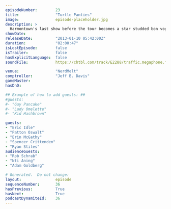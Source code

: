 ```yaml
---
episodeNumber:        23
title:                "Turtle Panties"
image:                episode-placeholder.jpg
description: >
  Harmontown's last show before the tour becomes a star studded bon voyage. Eric Idle teaches Dan to write songs, Patton Oswalt teaches him the meaning of fear and Ryan Stiles teaches him that fighting displacer beasts takes 45 minutes.
showDate:             
releaseDate:          "2013-01-10 05:42:00Z"
duration:             "02:00:47"
isLostEpisode:        false
isTrailer:            false
hasExplicitLanguage:  false
soundFile:            https://chtbl.com/track/E2288/traffic.megaphone.fm/STA2507815919.mp3?updated=1554325109

venue:                "NerdMelt"
comptroller:          "Jeff B. Davis"
gameMaster:           
hasDnD:               

## Example of how to add guests: ##
#guests:
#- "Guy Pancake"
#- "Lady Omelette"
#- "Kid Hashbrown"

guests:
- "Eric Idle"
- "Patton Oswalt"
- "Erin McGathy"
- "Spencer Crittenden"
- "Ryan Stiles"
audienceGuests:
- "Rob Schrab"
- "Nti Aning"
- "Adam Goldberg"

# Generated.  Do not change:
layout:               episode
sequenceNumber:       36
hasPrevious:          True
hasNext:              True
podcastDynamiteId:    36
---
```


<!-- The episode description will be rendered here -->
<!-- Add your content below here -->

